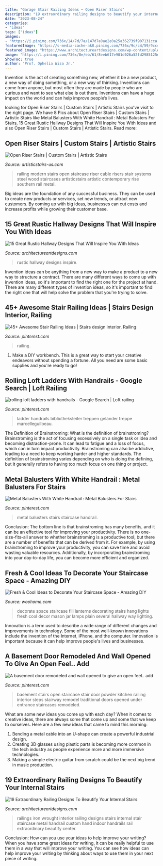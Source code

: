```yaml
---
title: "Garage Stair Railing Ideas ~ Open Riser Stairs"
description: "19 extraordinary railing designs to beautify your internal stairs"
date: "2023-08-24"
categories:
- "ideas"
tags: ["ideas"]
images:
- "https://i.pinimg.com/736x/14/7d/7a/147d7a0ae2e0a25a362739f907131cca.jpg"
featuredImage: "https://s-media-cache-ak0.pinimg.com/736x/9c/c4/59/9cc459ff85f707e7e1aa6ddb34eb906f--open-basement-stairs-bathroom-under-stairs.jpg"
featured_image: "https://www.architectureartdesigns.com/wp-content/uploads/2016/09/15-Great-Rustic-Hallway-Designs-That-Will-Inspire-You-With-Ideas-13.jpg"
image: "https://i.pinimg.com/736x/8e/eb/61/8eeb617e901d026a52fd2985125eb795.jpg"
ShowToc: true
author: "Prof. Ophelia Wiza Jr."
---
```



Invention is the act of creating something new, whether it be a new product, a new way of doing something, or a new way of thinking. Inventions can come from anyone, but most often they are made by people who are curious and want to see what else is out there. Inventions can have a huge impact on the world and can help improve people’s lives.

	

		
looking for Open Riser Stairs | Custom Stairs | Artistic Stairs you've visit to the right page. We have 8 Pics about Open Riser Stairs | Custom Stairs | Artistic Stairs like Metal Balusters With White Handrail : Metal Balusters For Stairs, 15 Great Rustic Hallway Designs That Will Inspire You With Ideas and also Open Riser Stairs | Custom Stairs | Artistic Stairs. Read more:
		
    
## Open Riser Stairs | Custom Stairs | Artistic Stairs

<img loading=lazy src="http://artisticstairs-us.com/wp-content/uploads/2015/11/DSCF1121-Edit-e1446587040747.jpg" onerror="this.onerror=null;this.src='https://tse1.mm.bing.net/th?id=OIP.T1Vl-5OdhGQE169_XBVnJgHaLH&amp;pid=15.1';" alt="Open Riser Stairs | Custom Stairs | Artistic Stairs">

_Source: artisticstairs-us.com_

>railing modern stairs open staircase riser cable risers stair systems steel wood staircases artisticstairs artistic contemporary rise southern rail metal. 

	

Big ideas are the foundation of any successful business. They can be used to create new products or services, set new trends, or attract new customers. By coming up with big ideas, businesses can cut costs and increase profits while growing their customer base.

    
## 15 Great Rustic Hallway Designs That Will Inspire You With Ideas

<img loading=lazy src="https://www.architectureartdesigns.com/wp-content/uploads/2016/09/15-Great-Rustic-Hallway-Designs-That-Will-Inspire-You-With-Ideas-13.jpg" onerror="this.onerror=null;this.src='https://tse1.mm.bing.net/th?id=OIP.NCbcXG59Fer_hbKzRTWOwgHaJ4&amp;pid=15.1';" alt="15 Great Rustic Hallway Designs That Will Inspire You With Ideas">

_Source: architectureartdesigns.com_

>rustic hallway designs inspire. 

	

Invention ideas can be anything from a new way to make a product to a new way to structure a contract. There are many different ways to come up with invention ideas, so it's important to find the right one for the project at hand. There are many different types of invention ideas, so it's important to find the right one that will help solve the problem that you're trying to solve.

    
## 45+ Awesome Stair Railing Ideas | Stairs Design Interior, Railing

<img loading=lazy src="https://i.pinimg.com/736x/14/7d/7a/147d7a0ae2e0a25a362739f907131cca.jpg" onerror="this.onerror=null;this.src='https://tse4.mm.bing.net/th?id=OIP.6kOeRFOQx2v7pPO8AgsK8AHaKn&amp;pid=15.1';" alt="45+ Awesome Stair Railing Ideas | Stairs design interior, Railing">

_Source: pinterest.com_

>railing. 

	

1. Make a DIY workbench. This is a great way to start your creative endeavors without spending a fortune. All you need are some basic supplies and you're ready to go!

    
## Rolling Loft Ladders With Handrails - Google Search | Loft Railing

<img loading=lazy src="https://i.pinimg.com/736x/8e/eb/61/8eeb617e901d026a52fd2985125eb795.jpg" onerror="this.onerror=null;this.src='https://tse2.mm.bing.net/th?id=OIP.8tAPA5iO96B5_R-I9937lgHaJ3&amp;pid=15.1';" alt="rolling loft ladders with handrails - Google Search | Loft railing">

_Source: pinterest.com_

>ladder handrails bibliotheksleiter treppen geländer treppe marcelleguilbeau. 

	

The Definition of Brainstroming: What is the definition of brainstroming?
Brainstroming is the act of focusing excessively on a single task or idea and becoming distraction-prone. It can lead to fatigue and a loss of focus, which can in turn impact productivity. Brainstroming can also be addictive, leading to a need to keep working harder and higher standards. The definition of brainstroming varies depending on who is doing the defining, but it generally refers to having too much focus on one thing or project.

    
## Metal Balusters With White Handrail : Metal Balusters For Stairs

<img loading=lazy src="https://i.pinimg.com/736x/ea/11/74/ea1174813c322c264263a68f572f700e.jpg" onerror="this.onerror=null;this.src='https://tse4.mm.bing.net/th?id=OIP.oxzS8OZJgk3HRlMRGaDUEgHaJ4&amp;pid=15.1';" alt="Metal Balusters With White Handrail : Metal Balusters For Stairs">

_Source: pinterest.com_

>metal balusters stairs staircase handrail. 

	

Conclusion: The bottom line is that brainstroming has many benefits, and it can be an effective tool for improving your productivity.
There is no one-size-fits-all answer to whether brainstroming is a productive tool, but there are a number of benefits that can be derived from it. For example, by using brainstroming to improve your productivity, you can save time and avoid wasting valuable resources. Additionally, by incorporating brainstroming into your day-to-day life, you can become more efficient and organized.

    
## Fresh &amp; Cool Ideas To Decorate Your Staircase Space - Amazing DIY

<img loading=lazy src="http://www.woohome.com/wp-content/uploads/2016/10/need-ideas-to-decorate-staircase-space-2.jpg" onerror="this.onerror=null;this.src='https://tse4.mm.bing.net/th?id=OIP.bVnnQA_aXB8slswObv8cqQHaJ5&amp;pid=15.1';" alt="Fresh &amp; Cool Ideas to Decorate Your Staircase Space - Amazing DIY">

_Source: woohome.com_

>decorate space staircase fill lanterns decorating stairs hang lights fresh cool decor mason jar lamps plain several hallway way lighting. 

	

Innovation is a term used to describe a wide range of different changes and improvements in technology. Some of the most well-known innovations include the invention of the Internet, iPhone, and the computer. Innovation is important because it can help improve people's lives and businesses.

    
## A Basement Door Remodeled And Wall Opened To Give An Open Feel.. Add

<img loading=lazy src="https://s-media-cache-ak0.pinimg.com/736x/9c/c4/59/9cc459ff85f707e7e1aa6ddb34eb906f--open-basement-stairs-bathroom-under-stairs.jpg" onerror="this.onerror=null;this.src='https://tse2.mm.bing.net/th?id=OIP.bc9aLZjLwXNyvUEm_s4WBAAAAA&amp;pid=15.1';" alt="A basement door remodeled and wall opened to give an open feel.. add">

_Source: pinterest.com_

>basement stairs open staircase stair door powder kitchen railing interior steps stairway remodel traditional doors opened under entrance staircases remodeled. 

	

What are some new ideas you come up with each day?
When it comes to creative ideas, there are always some that come up and some that we keep to ourselves. Here are a few new ideas that came to mind this morning: 
1. Bending a metal cable into an U-shape can create a powerful industrial design.
2. Creating 3D glasses using plastic parts is becoming more common in the tech industry as people experience more and more immersive technologies.
3. Making a simple electric guitar from scratch could be the next big trend in music production.

    
## 19 Extraordinary Railing Designs To Beautify Your Internal Stairs

<img loading=lazy src="https://www.architectureartdesigns.com/wp-content/uploads/2016/10/1-10-630x475.jpg" onerror="this.onerror=null;this.src='https://tse2.mm.bing.net/th?id=OIP.YAK4NpLwVh1cEWd9GPUehAHaFl&amp;pid=15.1';" alt="19 Extraordinary Railing Designs To Beautify Your Internal Stairs">

_Source: architectureartdesigns.com_

>railings iron wrought interior railing designs stairs internal stair staircase metal handrail custom hand indoor handrails rail extraordinary beautify center. 

	

Conclusion: How can you use your ideas to help improve your writing?
When you have some great ideas for writing, it can be really helpful to use them in a way that will improve your writing. You can see how ideas can help improve your writing by thinking about ways to use them in your next piece of writing.

